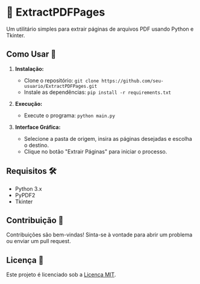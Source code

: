 # 📄 ExtractPDFPages

Um utilitário simples para extrair páginas de arquivos PDF usando Python e Tkinter.

## Como Usar 🚀

1. **Instalação:**

   - Clone o repositório: `git clone https://github.com/seu-usuario/ExtractPDFPages.git`
   - Instale as dependências: `pip install -r requirements.txt`

2. **Execução:**

   - Execute o programa: `python main.py`

3. **Interface Gráfica:**
   - Selecione a pasta de origem, insira as páginas desejadas e escolha o destino.
   - Clique no botão "Extrair Páginas" para iniciar o processo.

## Requisitos 🛠️

- Python 3.x
- PyPDF2
- Tkinter

## Contribuição 🤝

Contribuições são bem-vindas! Sinta-se à vontade para abrir um problema ou enviar um pull request.

## Licença 📝

Este projeto é licenciado sob a [Licença MIT](LICENSE).
